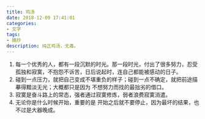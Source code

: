 ```yaml
---
title: 鸡汤
date: 2018-12-09 17:41:01
categories: 
- 文字
tags:
- 摘抄
description: 纯正鸡汤，无毒。
---
```


<ol>
    <li>每一个优秀的人，都有一段沉默的时光。那一段时光，付出了很多努力，忍受孤独和寂寞，不抱怨不诉苦，日后说起时，连自己都能被感动的日子。</li>
    <li>碰到一点压力，就把自己变成不堪重负的样子；碰到一点不确定，就把前途描摹得黯淡无光；大概都只是因为 不想努力而找的最拙劣的借口。</li>
    <li>寂寞是奋斗路上的常态，强者通过寂寞修炼，弱者浪费寂寞消遣。</li>
    <li>无论你是什么时候开始，重要的是 开始之后就不要停止，因为最坏的结果，也不过是大器晚成。</li>
</ol>
